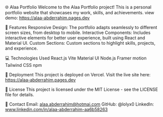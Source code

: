 🌐 Alaa Portfolio
Welcome to the Alaa Portfolio project! This is a personal portfolio website that showcases my work, skills, and achievements.
view demo: https://alaa-abderrahim.pages.dev

📌 Features
Responsive Design: The portfolio adapts seamlessly to different screen sizes, from desktop to mobile.
Interactive Components: Includes interactive elements for better user experience, built using React and Material UI.
Custom Sections: Custom sections to highlight skills, projects, and experience.


💻 Technologies Used
React.js
Vite
Material UI
Node.js
Framer motion
Tailwind CSS
npm


🚀 Deployment
This project is deployed on Vercel. Visit the live site here:
https://alaa-abderrahim.pages.dev


📝 License
This project is licensed under the MIT License - see the LICENSE file for details.


👋 Contact
Email: alaa.abderrahim@hotmai.com
GitHub: @lolyx0
LinkedIn: www.linkedin.com/in/alaa-abderrahim-aa6b58263
